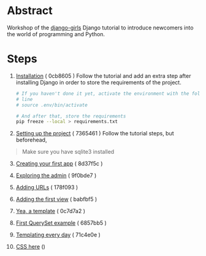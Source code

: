 Abstract
========

Workshop of the [django-girls][] Django tutorial to introduce newcomers into
the world of programming and Python.

Steps
=====

1. [Installation][] ( 0cb8605 )
Follow the tutorial and add an extra step after installing Django in order to
store the requirements of the project.
    ```sh
    # If you haven't done it yet, activate the environment with the following
    # line
    # source .env/bin/activate

    # And after that, store the requirements
    pip freeze --local > requirements.txt
    ```
2. [Setting up the project][] ( 7365461 )
Follow the tutorial steps, but beforehead,
> Make sure you have sqlite3 installed

3. [Creating your first app][] ( 8d37f5c )

4. [Exploring the admin][] ( 9f0bde7 )

5. [Adding URLs][] ( 178f093 )

6. [Adding the first view][] ( babfbf5 )

7. [Yea, a template][] ( 0c7d7a2 )

8. [First QuerySet example][] ( 6857bb5 )

9. [Templating every day][] ( 71c4e0e )

10. [CSS here][] ()


[django-girls]: http://tutorial.djangogirls.org/en/
[Installation]: http://tutorial.djangogirls.org/en/installation/
[Setting up the project]: http://tutorial.djangogirls.org/en/django_start_project/
[Creating your first app]: http://tutorial.djangogirls.org/en/django_models/
[Exploring the admin]: http://tutorial.djangogirls.org/en/django_admin/
[Adding URLs]: http://tutorial.djangogirls.org/en/django_urls/
[Adding the first view]: http://tutorial.djangogirls.org/en/django_views/
[Yea, a template]: http://tutorial.djangogirls.org/en/html/
[First QuerySet example]: http://tutorial.djangogirls.org/en/dynamic_data_in_templates/
[Templating every day]: http://tutorial.djangogirls.org/en/django_templates/
[CSS here]: https://tutorial.djangogirls.org/en/css/
